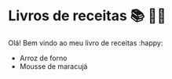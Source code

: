 # Livros de receitas :books: :man_cook:

Olá! Bem vindo ao meu livro de receitas :happy:

- Arroz de forno
- Mousse de maracujá